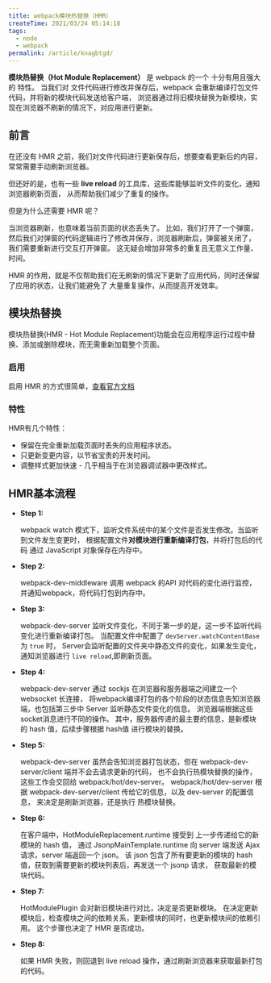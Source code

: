 ```yaml
---
title: webpack模块热替换（HMR）
createTime: 2021/03/24 05:14:18
tags:
  - node
  - webpack
permalink: /article/knagbtgd/
---
```


**模块热替换（Hot Module Replacement）** 是 webpack 的一个 十分有用且强大的 特性。
当我们对 文件代码进行修改并保存后，webpack 会重新编译打包文件代码，并将新的模块代码发送给客户端，
浏览器通过将旧模块替换为新模块，实现在浏览器不刷新的情况下，对应用进行更新。

<!-- more -->

## 前言

在还没有 HMR 之前，我们对文件代码进行更新保存后，想要查看更新后的内容，常常需要手动刷新浏览器。

但还好的是，也有一些 **live reload** 的工具库，这些库能够监听文件的变化，通知浏览器刷新页面，
从而帮助我们减少了重复的操作。

但是为什么还需要 HMR 呢？

当浏览器刷新，也意味着当前页面的状态丢失了。
比如，我们打开了一个弹窗，然后我们对弹窗的代码逻辑进行了修改并保存，浏览器刷新后，弹窗被关闭了，
我们需要重新进行交互打开弹窗。
这无疑会增加非常多的重复且无意义工作量、时间。

HMR 的作用，就是不仅帮助我们在无刷新的情况下更新了应用代码，同时还保留了应用的状态，让我们能避免了
大量重复操作，从而提高开发效率。

## 模块热替换

模块热替换(HMR - Hot Module Replacement)功能会在应用程序运行过程中替换、添加或删除模块，而无需重新加载整个页面。

### 启用

启用 HMR 的方式很简单，[查看官方文档](https://www.webpackjs.com/guides/hot-module-replacement/)

### 特性

HMR有几个特性：

- 保留在完全重新加载页面时丢失的应用程序状态。
- 只更新变更内容，以节省宝贵的开发时间。
- 调整样式更加快速 - 几乎相当于在浏览器调试器中更改样式。

## HMR基本流程

- **Step 1:**

  webpack watch 模式下，监听文件系统中的某个文件是否发生修改。当监听到文件发生变更时，
  根据配置文件**对模块进行重新编译打包**，并将打包后的代码 通过 JavaScript 对象保存在内存中。

- **Step 2:**

  webpack-dev-middleware 调用 webpack 的API 对代码的变化进行监控，并通知webpack，将代码打包到内存中。

- **Step 3:**

  webpack-dev-server 监听文件变化，不同于第一步的是，这一步不监听代码变化进行重新编译打包。
  当配置文件中配置了 `devServer.watchContentBase` 为 `true` 时，
  Server会监听配置的文件夹中静态文件的变化，如果发生变化，通知浏览器进行 `live reload`,即刷新页面。

- **Step 4:**

  webpack-dev-server 通过 sockjs 在浏览器和服务器端之间建立一个 websocket 长连接，
  将webpack编译打包的各个阶段的状态信息告知浏览器端，也包括第三步中 Server 监听静态文件变化的信息。
  浏览器端根据这些socket消息进行不同的操作。
  其中，服务器传递的最主要的信息，是新模块的 hash 值，后续步骤根据 hash值 进行模块的替换。

- **Step 5:**

  webpack-dev-server 虽然会告知浏览器打包状态，但在 webpack-dev-server/client 端并不会去请求更新的代码，
  也不会执行热模块替换的操作，这些工作会交回给 webpack/hot/dev-server。
  webpack/hot/dev-server 根据 webpack-dev-server/client 传给它的信息，以及 dev-server 的配置信息，
  来决定是刷新浏览器，还是执行 热模块替换。

- **Step 6:**

  在客户端中，HotModuleReplacement.runtime 接受到 上一步传递给它的新模块的 hash 值，
  通过 JsonpMainTemplate.runtime 向 server 端发送 Ajax 请求，server 端返回一个 json。
  该 json 包含了所有要更新的模块的 hash 值，获取到需要更新的模块列表后，再发送一个 jsonp 请求，
  获取最新的模块代码。

- **Step 7:**

  HotModulePlugin 会对新旧模块进行对比，决定是否更新模块。
  在决定更新模块后，检查模块之间的依赖关系，更新模块的同时，也更新模块间的依赖引用。
  这个步骤也决定了 HMR 是否成功。

- **Step 8:**

  如果 HMR 失败，则回退到 live reload 操作，通过刷新浏览器来获取最新打包的代码。
